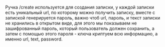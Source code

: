 Ручка /create используется для создания записки, у каждой записки есть уникальный url, по которому можно получить записку, вместе с запиской генерируется пароль, важно чтоб url, пароль, и текст записки не хранились в открытом виде, для этого мы показываем не зашифрованный пароль, который пользователь должен сохранить, а затем с помощью этого пароля - ключа криптуем всю информацию, а именно url, text, password.